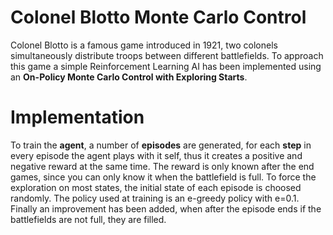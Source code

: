 # Colonel Blotto Monte Carlo Control
Colonel Blotto is a famous game introduced in 1921, two colonels simultaneously distribute troops 
between different battlefields. To approach this game a simple Reinforcement Learning AI has been 
implemented using an **On-Policy Monte Carlo Control with Exploring Starts**. 

# Implementation 
To train the **agent**, a number of **episodes** are generated,  for each **step** in every episode the 
agent plays with it self, thus it creates a positive and negative reward at the same time. The reward is 
only known after the end games, since you can only know it when the battlefield is full. To force the exploration 
on most states, the initial state of each episode is choosed randomly. The policy used at training is an 
e-greedy policy with e=0.1. Finally an improvement has been added, when after the episode ends if the 
battlefields are not full, they are filled. 

  

